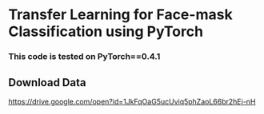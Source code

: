 # Transfer Learning for Face-mask Classification using PyTorch
### This code is tested on PyTorch==0.4.1
## Download Data
https://drive.google.com/open?id=1JkFqOaG5ucUviq5phZaoL66br2hEj-nH
